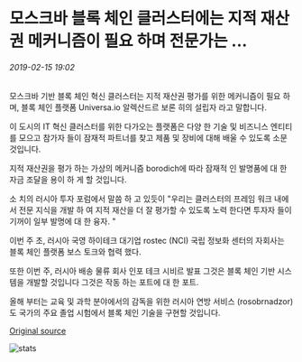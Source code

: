 # 모스크바 블록 체인 클러스터에는 지적 재산권 메커니즘이 필요 하며 전문가는 ...

###### 2019-02-15 19:02

모스크바 기반 블록 체인 혁신 클러스터는 지적 재산권 평가를 위한 메커니즘이 필요 하며, 블록 체인 플랫폼 Universa.io 알렉산드르 보론 히의 설립자 라고 말합니다.

이 도시의 IT 혁신 클러스터를 위한 다가오는 플랫폼은 다양 한 기술 및 비즈니스 엔티티를 모으고 참가자 들이 잠재적 파트너를 찾고 제품 및 장비에 대해 배울 수 있도록 소문 것입니다.

지적 재산권을 평가 하는 가상의 메커니즘 borodich에 따라 잠재적 인 발명품에 대 한 자금 조달을 용이 하 게 할 것입니다.

소 치의 러시아 투자 포럼에서 말씀 하 고 있듯이 "우리는 클러스터의 프레임 워크 내에서 전문 지식을 개발 하 여 지적 재산을 더 잘 평가할 수 있도록 노력 한다면 투자자 들이 기꺼이 일부 발명에 대 한 융자. "

이번 주 초, 러시아 국영 하이테크 대기업 rostec (NCI) 국립 정보화 센터의 자회사는 블록 체인 플랫폼 보스 토크와 협력 했다.

또한 이번 주, 러시아 배송 물류 회사 인포 테크 시비르 발표 그것은 블록 체인 기반 시스템을 개발할 것입니다 그것은 작동 하는 포트에 대 한 포트.

올해 부터는 교육 및 과학 분야에서의 감독을 위한 러시아 연방 서비스 (rosobrnadzor)도 국가의 주요 졸업 시험에서 블록 체인 기술을 구현할 것입니다.

[Original source](https://cointelegraph.com/news/moscow-blockchain-cluster-needs-intellectual-property-mechanism-says-expert)

![stats](https://c.statcounter.com/11760860/0/a89fa40b/1/ "stats")
